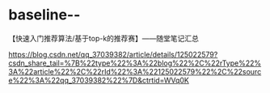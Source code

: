 <!--
 * @Author: Ryan1997 527564197@qq.com
 * @Date: 2022-05-28 21:31:54
 * @LastEditors: Ryan1997 527564197@qq.com
 * @LastEditTime: 2022-05-28 21:54:14
 * @FilePath: \baseline代码\README.md
 * @Description: 这是默认设置,请设置`customMade`, 打开koroFileHeader查看配置 进行设置: https://github.com/OBKoro1/koro1FileHeader/wiki/%E9%85%8D%E7%BD%AE
-->
# baseline--

【快速入门推荐算法/基于top-k的推荐赛】——随堂笔记汇总

https://blog.csdn.net/qq_37039382/article/details/125022579?csdn_share_tail=%7B%22type%22%3A%22blog%22%2C%22rType%22%3A%22article%22%2C%22rId%22%3A%22125022579%22%2C%22source%22%3A%22qq_37039382%22%7D&ctrtid=WVq0K
